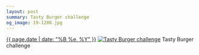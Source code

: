 ```yaml
---
layout: post
summary: Tasty Burger challenge
og_image: 19-1280.jpg
---
```


<p>
  <time><a href="/19">{{ page.date | date: "%B %e, %Y" }}</a></time>
  <a href="/19"><img src="{{ site.assets_url }}/19-640.jpg" srcset="{{ site.assets_url }}/19-1280.jpg 1280w, {{ site.assets_url }}/19-960.jpg 960w, {{ site.assets_url }}/19-640.jpg 640w, {{ site.assets_url }}/19-320.jpg 320w" sizes="(min-width: 700px) 50vw, calc(100vw - 2rem)" alt="Tasty Burger challenge" /></a>
  <span>Tasty Burger challenge</span>
</p>
